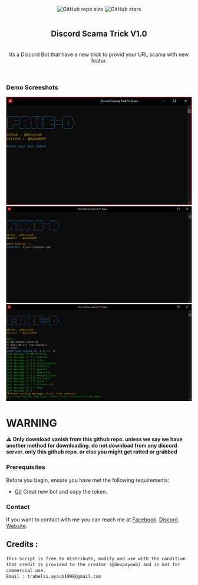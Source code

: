 <div align="center">
  
  ![GitHub repo size](https://img.shields.io/github/repo-size/devpayoub/Discord-Scama-Trick)
  ![GitHub stars](https://img.shields.io/github/stars/devpayoub/Discord-Scama-Trick?style=social)
  <br />
  <br />

  <h2 align="center">Discord Scama Trick V1.0</h2>

  <br />Its a Discord Bot that have a new trick to provid your URL scama with new featur.

</div>

<br />

### Demo Screeshots

![Taskbuddy Desktop Demo](https://raw.githubusercontent.com/devpayoub/Discord-Scama-Trick/main/Images/1.PNG "Desktop Demo")
<br />
![Taskbuddy Desktop Demo](https://github.com/devpayoub/Discord-Scama-Trick/blob/main/Images/2.PNG?raw=true "Desktop Demo")
<br />
![Taskbuddy Desktop Demo](https://github.com/devpayoub/Discord-Scama-Trick/blob/main/Images/3.PNG?raw=true "Desktop Demo")

# WARNING 
**⚠️ Only download vanish from this github repo. unless we say we have another method for downloading. do not download from any discord server. only this github repo. or else you might get ratted or grabbed**

### Prerequisites

Before you begin, ensure you have met the following requirements:

* [Git](https://discord.com/developers/applications "Discord app") Creat new bot and copy the token.

### Contact

If you want to contact with me you can reach me at 
[Facebook](https://www.facebook.com/EminemTB).
[Discord](https://discord.com/invite/N9R6WZs97U).
[Website](https://discord.com/invite/N9R6WZs97U).


## Credits :
```
This Script is free to distribute, modify and use with the condition that credit is provided to the creator (@devpayoub) and is not for commercial use.
Email : trabelsi.ayoub1998@gmail.com
```

